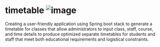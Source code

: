 # timetable  ![image](https://github.com/THARANYAA-S/timetable/assets/142074182/89eb42e2-05b0-435c-a475-d669db040793)


Creating a user-friendly application using Spring boot stack to generate a timetable for classes that allow administrators to input class, staff, course, and time details to produce optimized separate timetables for students and staff that meet both educational requirements and logistical constraints.
